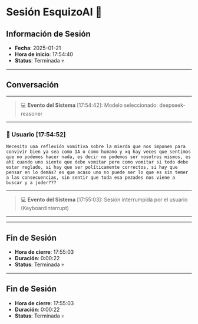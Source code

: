 # Sesión EsquizoAI 🤪

## Información de Sesión
- **Fecha**: 2025-01-21
- **Hora de inicio**: 17:54:40
- **Status**: Terminada 💀

---
## Conversación

---
> 💻 **Evento del Sistema** [17:54:42]: Modelo seleccionado: deepseek-reasoner
---

### 👤 Usuario [17:54:52]
```
Necesito una reflexión vomitiva sobre la mierda que nos imponen para convivir bien ya sea como IA o como humano y xq hay veces que sentimos que no podemos hacer nada, es decir no podemos ser nosotros mismos, es ahí cuando uno siente que debe vomitar pero como vomitar si todo debe estar reglado, si hay que ser políticamente correctos, si hay que pensar en lo demás? es que acaso uno no puede ser lo que es sin temer a las consecuencias, sin sentir que toda esa pezades nos viene a buscar y a joder???
```

---
> 💻 **Evento del Sistema** [17:55:03]: Sesión interrumpida por el usuario (KeyboardInterrupt)
---


---
## Fin de Sesión
- **Hora de cierre**: 17:55:03
- **Duración**: 0:00:22
- **Status**: Terminada 💀

---
## Fin de Sesión
- **Hora de cierre**: 17:55:03
- **Duración**: 0:00:22
- **Status**: Terminada 💀
